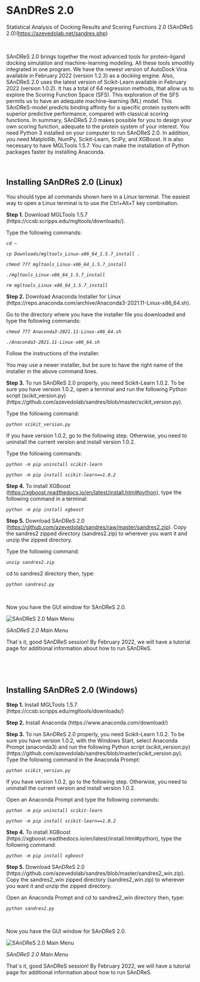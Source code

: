 # SAnDReS 2.0
Statistical Analysis of Docking Results and Scoring Functions 2.0 (SAnDReS 2.0)(https://azevedolab.net/sandres.php)
<P>&nbsp;</P>
 SAnDReS 2.0 brings together the most advanced tools for protein-ligand docking simulation and machine-learning modeling. All these tools smoothly integrated in one program. We have the newest version of AutoDock Vina available in February 2022 (version 1.2.3) as a docking engine. Also, SAnDReS 2.0 uses the latest version of Scikit-Learn available in February 2022 (version 1.0.2). It has a total of 64 regression methods, that allow us to explore the Scoring Function Space (SFS). This exploration of the SFS permits us to have an adequate machine-learning (ML) model. This SAnDReS-model predicts binding affinity for a specific protein system with superior predictive performance, compared with classical scoring functions. In summary, SAnDReS 2.0 makes possible for you to design your own scoring function, adequate to the protein system of your interest.
You need Python 3 installed on your computer to run SAnDReS 2.0. In addition, you need Matplotlib, NumPy, Scikit-Learn, SciPy, and XGBoost. It is also necessary to have MGLTools 1.5.7. You can make the installation of Python packages faster by installing Anaconda.
<P>&nbsp;</P>
<H2>Installing SAnDReS 2.0 (Linux)</H2>
<P>You should type all commands shown here in a Linux terminal. The easiest way to open a Linux terminal is to use the Ctrl+Alt+T key combination.</P>
<P><B>Step 1.</B> Download MGLTools 1.5.7 (https://ccsb.scripps.edu/mgltools/downloads/).</P>
<P>Type the following commands:
  <I> </I> <I>
  
    cd ~
    
    cp Downloads/mgltools_Linux-x86_64_1.5.7_install .

    chmod 777 mgltools_Linux-x86_64_1.5.7_install 

    ./mgltools_Linux-x86_64_1.5.7_install 
    
    rm mgltools_Linux-x86_64_1.5.7_install 

</I></P>
<P><B>Step 2.</B> Download Anaconda Installer for Linux (https://repo.anaconda.com/archive/Anaconda3-2021.11-Linux-x86_64.sh).</P>
<P>Go to the directory where you have the installer file you downloaded and type the following commands:
 
 <I> </I> <I>
  
    chmod 777 Anaconda3-2021.11-Linux-x86_64.sh
  
    ./Anaconda3-2021.11-Linux-x86_64.sh

 </I><P>Follow the instructions of the installer.</P>
 <P>You may use a newer installer, but be sure to have the right name of the installer in the above command lines.</P>

<P><B>Step 3.</B> To run SAnDReS 2.0 properly, you need Scikit-Learn 1.0.2. To be sure you have version 1.0.2, open a terminal and run the following Python script (scikit_version.py)(https://github.com/azevedolab/sandres/blob/master/scikit_version.py).</P> 
<P>Type the following command:

 <I> </I> <I>
  
    python scikit_version.py

 </I><P></P>
 <I> </I> <I>
 </I></P>If you have version 1.0.2, go to the following step. Otherwise, you need to uninstall the current version and install version 1.0.2.  
<P>Type the following commands:

 <I> </I> <I>
  
    python -m pip uninstall scikit-learn
 
    python -m pip install scikit-learn==1.0.2

 </I><P></P> 
 <I> </I> <I>
</I></P><P><B>Step 4.</B> To install XGBoost (https://xgboost.readthedocs.io/en/latest/install.html#python), type the following command in a terminal:</P>

 <I> </I> <I>
  
    python -m pip install xgboost

 </I><P></P>
  
</I><P><B>Step 5.</B> Download SAnDReS 2.0 (https://github.com/azevedolab/sandres/raw/master/sandres2.zip). Copy the sandres2 zipped directory (sandres2.zip) to wherever you want it and unzip the zipped directory. 
<P>Type the following command:
 
 
 <I> </I> <I>
  
    unzip sandres2.zip

 </I><P></P>
 
  <P>cd to sandres2 directory then, type: 
<I> </I><I>
  
    python sandres2.py

   </I><P>&nbsp;</P>
  <P>Now you have the GUI window for SAnDReS 2.0.</P>
  <img src="https://github.com/azevedolab/sandres/blob/e31a1a7524f27a448b58706599b861578794b57a/sandres_2_Linux_view_01.png", title="SAnDReS 2.0 Main Menu">
  
  <I>SAnDReS 2.0 Main Menu</I></img>
<P>That´s it, good SAnDReS session! By February 2022, we will have a tutorial page for additional information about how to run SAnDReS.</P>
  <P>&nbsp;</P>
  <P>&nbsp;</P>
   </I><H2>Installing SAnDReS 2.0 (Windows)</H2>  
<P><B>Step 1.</B> Install MGLTools 1.5.7 (https://ccsb.scripps.edu/mgltools/downloads/)</P>
<P><B>Step 2.</B> Install Anaconda (https://www.anaconda.com/download/)</P>
<P><B>Step 3.</B> To run SAnDReS 2.0 properly, you need Scikit-Learn 1.0.2. To be sure you have version 1.0.2, with the Windows Start, select Anaconda Prompt (anaconda3) and run the following Python script (scikit_version.py)(https://github.com/azevedolab/sandres/blob/master/scikit_version.py). Type the following command in the Anaconda Prompt:

 <I> </I> <I>
  
    python scikit_version.py

 </I><P></P>
  If you have version 1.0.2, go to the following step. Otherwise, you need to uninstall the current version and install version 1.0.2.  
<P>Open an Anaconda Prompt and type the following commands: 
<I> </I> <I>
  
    python -m pip uninstall scikit-learn
 
    python -m pip install scikit-learn==1.0.2

 </I><P></P> 
 </P>
<P><B>Step 4.</B> To install XGBoost (https://xgboost.readthedocs.io/en/latest/install.html#python), type the following command:</P>

 <I> </I> <I>
  
    python -m pip install xgboost

 </I><P>
<P><B>Step 5.</B> Download SAnDReS 2.0 (https://github.com/azevedolab/sandres/blob/master/sandres2_win.zip). Copy the sandres2_win zipped directory (sandres2_win.zip) to wherever you want it and unzip the zipped directory. 
<P>Open an Anaconda Prompt and cd to sandres2_win directory then, type: 

 <I> </I><I>
  
    python sandres2.py

   </I><P>&nbsp;</P>

<P>Now you have the GUI window for SAnDReS 2.0.</P>
  <img src="https://github.com/azevedolab/sandres/blob/e31a1a7524f27a448b58706599b861578794b57a/sandres_2_Linux_view_01.png", title="SAnDReS 2.0 Main Menu">
  
  <I>SAnDReS 2.0 Main Menu</I></img>
<P>That´s it, good SAnDReS session! By February 2022, we will have a tutorial page for additional information about how to run SAnDReS.</P>
